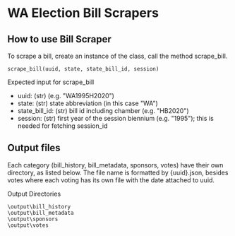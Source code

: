 # WA Election Bill Scrapers

## How to use Bill Scraper

To scrape a bill, create an instance of the class, call the method scrape_bill.

```
scrape_bill(uuid, state, state_bill_id, session)
```

Expected input for scrape_bill

- uuid: (str) (e.g. "WA1995H2020")
- state: (str) state abbreviation (in this case "WA")
- state_bill_id: (str) bill id including chamber (e.g. "HB2020")
- session: (str) first year of the session biennium (e.g. "1995"); this is needed for fetching session_id

## Output files

Each category (bill_history, bill_metadata, sponsors, votes) have their own directory, as listed below. The file name is formatted by {uuid}.json, besides votes where each voting has its own file with the date attached to uuid.

Output Directories

```
\output\bill_history
\output\bill_metadata
\output\sponsors
\output\votes
```
